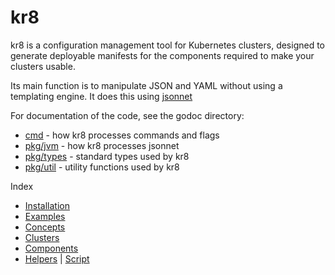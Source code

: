 # kr8

kr8 is a configuration management tool for Kubernetes clusters, designed to generate deployable manifests for the components required to make your clusters usable.

Its main function is to manipulate JSON and YAML without using a templating engine.
It does this using [jsonnet](http://jsonnet.org)

For documentation of the code, see the godoc directory:

* [cmd](godoc/cmd.md) - how kr8 processes commands and flags
* [pkg/jvm](godoc/kr8-jsonnet.md) - how kr8 processes jsonnet
* [pkg/types](godoc/kr8-types.md) - standard types used by kr8
* [pkg/util](godoc/kr8-util.md) - utility functions used by kr8

Index

* [Installation](installation.md)
* [Examples](../example)
* [Concepts](concepts/overview.md)
* [Clusters](concepts/clusters.md)
* [Components](concepts/components.md)
* [Helpers](helpers.md) | [Script](../scripts/kr8-helpers)

